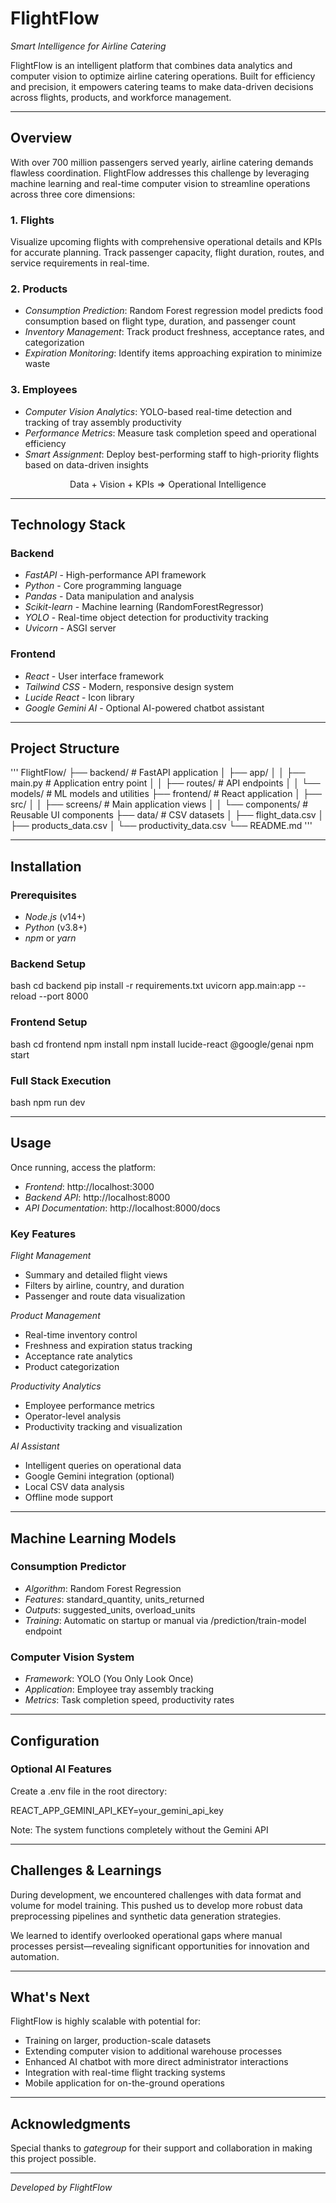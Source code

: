# FlightFlow

*Smart Intelligence for Airline Catering*

FlightFlow is an intelligent platform that combines data analytics and computer vision to optimize airline catering operations. Built for efficiency and precision, it empowers catering teams to make data-driven decisions across flights, products, and workforce management.

---

## Overview

With over 700 million passengers served yearly, airline catering demands flawless coordination. FlightFlow addresses this challenge by leveraging machine learning and real-time computer vision to streamline operations across three core dimensions:

### 1. Flights
Visualize upcoming flights with comprehensive operational details and KPIs for accurate planning. Track passenger capacity, flight duration, routes, and service requirements in real-time.

### 2. Products
- *Consumption Prediction*: Random Forest regression model predicts food consumption based on flight type, duration, and passenger count
- *Inventory Management*: Track product freshness, acceptance rates, and categorization
- *Expiration Monitoring*: Identify items approaching expiration to minimize waste

### 3. Employees
- *Computer Vision Analytics*: YOLO-based real-time detection and tracking of tray assembly productivity
- *Performance Metrics*: Measure task completion speed and operational efficiency
- *Smart Assignment*: Deploy best-performing staff to high-priority flights based on data-driven insights

$$
\text{Data + Vision + KPIs} \Rightarrow \text{Operational Intelligence}
$$

---

## Technology Stack

### Backend
- *FastAPI* - High-performance API framework
- *Python* - Core programming language
- *Pandas* - Data manipulation and analysis
- *Scikit-learn* - Machine learning (RandomForestRegressor)
- *YOLO* - Real-time object detection for productivity tracking
- *Uvicorn* - ASGI server

### Frontend
- *React* - User interface framework
- *Tailwind CSS* - Modern, responsive design system
- *Lucide React* - Icon library
- *Google Gemini AI* - Optional AI-powered chatbot assistant

---

## Project Structure

'''
FlightFlow/
├── backend/              # FastAPI application
│   ├── app/
│   │   ├── main.py      # Application entry point
│   │   ├── routes/      # API endpoints
│   │   └── models/      # ML models and utilities
├── frontend/            # React application
│   ├── src/
│   │   ├── screens/     # Main application views
│   │   └── components/  # Reusable UI components
├── data/                # CSV datasets
│   ├── flight_data.csv
│   ├── products_data.csv
│   └── productivity_data.csv
└── README.md
'''

---

## Installation

### Prerequisites
- *Node.js* (v14+)
- *Python* (v3.8+)
- *npm* or *yarn*

### Backend Setup

bash
cd backend
pip install -r requirements.txt
uvicorn app.main:app --reload --port 8000


### Frontend Setup

bash
cd frontend
npm install
npm install lucide-react @google/genai
npm start


### Full Stack Execution

bash
npm run dev


---

## Usage

Once running, access the platform:

- *Frontend*: http://localhost:3000
- *Backend API*: http://localhost:8000
- *API Documentation*: http://localhost:8000/docs

### Key Features

*Flight Management*
- Summary and detailed flight views
- Filters by airline, country, and duration
- Passenger and route data visualization

*Product Management*
- Real-time inventory control
- Freshness and expiration status tracking
- Acceptance rate analytics
- Product categorization

*Productivity Analytics*
- Employee performance metrics
- Operator-level analysis
- Productivity tracking and visualization

*AI Assistant*
- Intelligent queries on operational data
- Google Gemini integration (optional)
- Local CSV data analysis
- Offline mode support

---

## Machine Learning Models

### Consumption Predictor
- *Algorithm*: Random Forest Regression
- *Features*: standard_quantity, units_returned
- *Outputs*: suggested_units, overload_units
- *Training*: Automatic on startup or manual via /prediction/train-model endpoint

### Computer Vision System
- *Framework*: YOLO (You Only Look Once)
- *Application*: Employee tray assembly tracking
- *Metrics*: Task completion speed, productivity rates

---

## Configuration

### Optional AI Features
Create a .env file in the root directory:


REACT_APP_GEMINI_API_KEY=your_gemini_api_key


Note: The system functions completely without the Gemini API

---

## Challenges & Learnings

During development, we encountered challenges with data format and volume for model training. This pushed us to develop more robust data preprocessing pipelines and synthetic data generation strategies.

We learned to identify overlooked operational gaps where manual processes persist—revealing significant opportunities for innovation and automation.

---

## What's Next

FlightFlow is highly scalable with potential for:
- Training on larger, production-scale datasets
- Extending computer vision to additional warehouse processes
- Enhanced AI chatbot with more direct administrator interactions
- Integration with real-time flight tracking systems
- Mobile application for on-the-ground operations

---

## Acknowledgments

Special thanks to *gategroup* for their support and collaboration in making this project possible.

---

*Developed by FlightFlow*
```
